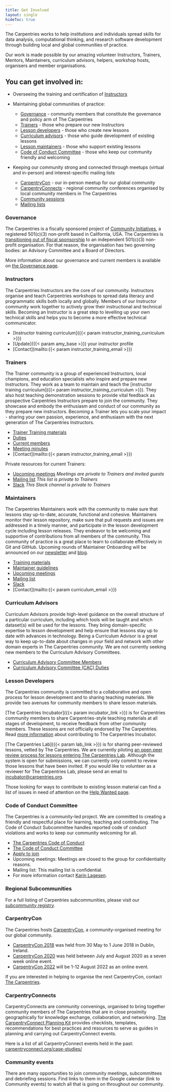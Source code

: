 ```yaml
---
title: Get Involved
layout: single
hideToc: true 
---
```



The Carpentries works to help institutions and individuals spread skills for data analysis, computational thinking, and research software development through building local and global communities of practice.

Our work is made possible by our amazing volunteer Instructors, Trainers, Mentors, Maintainers, curriculum advisors, helpers, workshop hosts, organisers and member organisations.

## You can get involved in: 

* Overseeing the training and certification of [Instructors](#instructors)
* Maintaining global communities of practice:
	* [Governance](#governance) - community members that constitute the governance and policy arm of The Carpentries
	* [Trainers](#trainers) - those who prepare our new Instructors
	* [Lesson developers](#lesson-developers) - those who create new lessons
	* [Curriculum advisors](#curriculum-advisors) - those who guide development of existing lessons
	* [Lesson maintainers](#maintainers) - those who support existing lessons
	* [Code of Conduct Committee](#code-of-conduct-committee) - those who keep our community friendly and welcoming

* Keeping our community strong and connected through meetups (virtual and in-person) and interest-specific mailing lists
	* [CarpentryCon](#carpentrycon) - our in-person meetup for our global community
	* [CarpentryConnects](#carpentryconnects) - regional community conferences organised by local community members in The Carpentries
	* [Community sessions](#community-events)
	* [Mailing lists](https://carpentries.topicbox.com/latest)


### Governance

The Carpentries is a fiscally sponsored project of [Community Initiatives](https://communityinitiatives.org/), a registered 501(c)(3) non-profit based in California, USA. The Carpentries is [transitioning out of fiscal sponsorship](files/pdf/Fiscal_Sponsorship_Transition_FAQ.pdf) to an independent 501(c)(3) non-profit organisation. For that reason, the organisation has two governing bodies: an Advisory Committee and a Board of Directors.

More information about our governance and current members is available on [the Governance page](/about-us/governance/).


### Instructors
The Carpentries Instructors are the core of our community. Instructors organise and teach Carpentries workshops to spread data literacy and programmatic skills both locally and globally. Members of our Instructor community work together to actively grow their instructional and technical skills. Becoming an Instructor is a great step to levelling up your own technical skills and helps you to become a more effective technical communicator.

* [Instructor training curriculum]({{< param instructor_training_curriculum >}})
* [Update]({{< param amy_base >}}) your instructor profile
* [Contact](mailto:{{< param instructor_training_email >}})


### Trainers
The Trainer community is a group of experienced Instructors, local champions, and education specialists who inspire and prepare new Instructors. They work as a team to maintain and teach the [instructor training curriculum]({{< param instructor_training_curriculum >}}). They also host teaching demonstration sessions to provide vital feedback as prospective Carpentries Instructors prepare to join the community. They showcase and embody the enthusiasm and conduct of our community as they prepare new instructors. Becoming a Trainer lets you scale your impact - sharing your own passion, experience, and enthusiasm with the next generation of The Carpentries Instructors.

* [Trainer Training materials](https://carpentries.github.io/trainer-training/)
* [Duties]({{site.handbook_url}}/topic_folders/instructor_training/duties_agreement.html#trainer-agreement)
* [Current members](https://github.com/carpentries/trainers/blob/main/README.md#current-members)
* [Meeting minutes](https://github.com/carpentries/trainers/tree/main/minutes)
* [Contact](mailto:{{< param instructor_training_email >}})

Private resources for current Trainers:
* [Upcoming meetings](http://pad.carpentries.org/trainers) *Meetings are private to Trainers and invited guests*
* [Mailing list]({{site.mailing_lists}}/trainers) *This list is private to Trainers*
* [Slack]({{site.slack_invite}}) *This Slack channel is private to Trainers*


### Maintainers
The Carpentries Maintainers work with the community to make sure that lessons stay up-to-date, accurate, functional and cohesive. Maintainers monitor their lesson repository, make sure that pull requests and issues are addressed in a timely manner, and participate in the lesson development cycle including lesson releases. They endeavor to be welcoming and supportive of contributions from all members of the community. This community of practice is a great place to learn to collaborate effectively in Git and GitHub. Upcoming rounds of Maintainer Onboarding will be announced on our [newsletter](/newsletter) and [blog](/blog/).

* [Training materials](https://carpentries.github.io/maintainer-onboarding/)
* [Maintainer guidelines]({{site.handbook_url}}/topic_folders/maintainers/maintainers.html#maintainer-guidelines)
* [Upcoming meetings](https://codimd.carpentries.org/maintainers?both)
* [Mailing list]({{site.mailing_lists}}/maintainers)
* [Slack]({{site.slack_invite}})
* [Contact](mailto:{{< param curriculum_email >}})


### Curriculum Advisors
Curriculum Advisors provide high-level guidance on the overall structure of a particular curriculum,
including which tools will be taught and which dataset(s) will be used for the lessons.
They bring domain-specific expertise to lesson development and help ensure that
lessons stay up to date with advances in technology. Being a Curriculum Advisor is a great way to keep up-to-date about changes in your field and
network with other domain experts in The Carpentries community. We are not currently seeking new members to the Curriculum Advisory Committees.

* [Curriculum Advisory Committee Members](/community/curriculum_advisors/)
* [Curriculum Advisory Committee (CAC) Duties]({{site.handbook_url}}/topic_folders/lesson_development/curriculum_advisory_committees.html#roles-and-responsibilities)


### Lesson Developers

The Carpentries community is committed to a collaborative and open process for lesson development and to sharing teaching materials. We provide two avenues for community members to share lesson materials.

[The Carpentries Incubator]({{< param incubator_link >}}) is for Carpentries community members to share Carpentries-style teaching materials at all stages of development, to receive feedback from other community members. These lessons are not officially endorsed by The Carpentries. Read [more information](https://github.com/carpentries-incubator/proposals/blob/master/README.md) about contributing to The Carpentries Incubator.

[The Carpentries Lab]({{< param lab_link >}}) is for sharing peer-reviewed lessons, vetted by The Carpentries. We are currently piloting [an open peer review process for lessons entering The Carpentries Lab](https://github.com/carpentries-lab/reviews/). Although the system is open for submissions, we can currently only commit to review those lessons that have been invited. If you would like to volunteer as a reviewer for The Carpentries Lab, please send an email to [incubator@carpentries.org](mailto:incubator@carpentries.org).

Those looking for ways to contribute to existing lesson material can find
a list of issues in need of attention on the [Help Wanted page](/help-wanted-issues/).

### Code of Conduct Committee

The Carpentries is a community-led project. We are committed to creating a friendly and respectful place for learning, teaching and contributing. The Code of Conduct Subcommittee handles reported code of conduct violations and works to keep our community welcoming for all.

* [The Carpentries Code of Conduct]({{site.handbook_url}}/topic_folders/policies/index_coc.html)
* [The Code of Conduct Committee](/coc-ctte/)
* [Apply to join](https://goo.gl/forms/9NMhirB5wXGZ2FUc2)
* Upcoming meetings: Meetings are closed to the group for confidentiality reasons.
* Mailing list: This mailing list is confidential.
* For more information contact [Karin Lagesen](mailto:karin.lagesen@gmail.com).

### Regional Subcommunities

For a full listing of Carpentries subcommunities, please visit our [subcommunity registry](/community/get-connected/#subcommunities).

### CarpentryCon

The Carpentries hosts [CarpentryCon](http://www.carpentrycon.org/), a community-organised meeting for our global community.
* [CarpentryCon 2018](https://2018.carpentrycon.org/) was held from 30 May to 1 June 2018 in Dublin, Ireland.
* [CarpentryCon 2020](https://2020.carpentrycon.org) was held between July and August 2020 as a seven week online event.
* [CarpentryCon 2022](https://2022.carpentrycon.org/) will be 1-12 August 2022 as an online event.

If you are interested in helping to organise the next CarpentryCon, contact [The Carpentries](mailto:{{site.carpentrycon_contact}}).

### CarpentryConnects

CarpentryConnects are community convenings, organised to bring together community members of The Carpentries that are in close proximity geographically for knowledge exchange, collaboration, and networking. [The CarpentryConnect Planning Kit](https://carpentryconnect.org) provides checklists, templates, recommendations for best practices and resources to serve as guides in planning and carrying out CarpentryConnect events.

Here is a list of all CarpentryConnect events held in the past: [carpentryconnect.org/case-studies/](https://carpentryconnect.org/case-studies/)

### Community events
There are many opportunities to join community meetings, subcommittees and debriefing sessions. Find links to them in the Google calendar (link to Community events) to watch all that is going on throughout our community.
